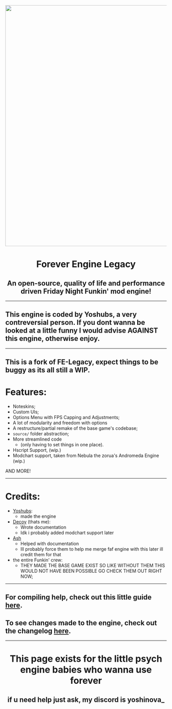 <p align="center">
  <img src="https://media.discordapp.net/attachments/916918345255751690/930068118938730526/legacy.png" width="750"/></a>
  <h1 align="center">Forever Engine Legacy</h1>
  <h2 align="center">An open-source, quality of life and performance driven Friday Night Funkin' mod engine!</h2>
</p>

----------------------------------------------
## This engine is coded by Yoshubs, a very contreversial person. If you dont wanna be looked at a little funny I would advise AGAINST this engine, otherwise enjoy.
----------------------------------------------
This is a fork of FE-Legacy, expect things to be buggy as its all still a WIP.
----------------------------------------------
# Features:
* Noteskins;
* Custom UIs;
* Options Menu with FPS Capping and Adjustments;
* A lot of modularity and freedom with options
* A restructure/partial remake of the base game's codebase;
* ``source/`` folder abstraction;
* More streamlined code
    * (only having to set things in one place).
* Hscript Support, (wip.)
* Modchart support, taken from Nebula the zorua's Andromeda Engine (wip.)
  
         

AND MORE!

----------------------------------------------
# Credits:
* [Yoshubs](https://github.com/Yoshubs):
    * made the engine
* [Decoy](https://github.com/ItsDecoy) (thats me):
  * Wrote documentation
  * Idk i probably added modchart support later
* [Ash](https://github.com/Ash-Stat-SYS)
  *  Helped with documentation
  *  Ill probably force them to help me merge faf engine with this later ill credit them for that
* the entire Funkin' crew:
    * THEY MADE THE BASE GAME EXIST SO LIKE WITHOUT THEM THIS WOULD NOT HAVE BEEN POSSIBLE GO CHECK THEM OUT RIGHT NOW;

----------------------------------------------
## For compiling help, check out this little guide [here](/docs/COMPILE-HELP.md).
## To see changes made to the engine, check out the changelog [here](/CHANGELOG.md).
----------------------------------------------
<h1 align="center">This page exists for the little psych engine babies who wanna use forever</h1>
<h2 align="center">if u need help just ask, my discord is yoshinova_</h2>
